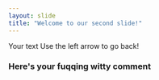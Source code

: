 ```yaml
---
layout: slide
title: "Welcome to our second slide!"
---
```

Your text
Use the left arrow to go back!

### Here's your fuqqing witty comment
